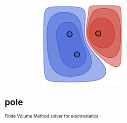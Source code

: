 <p align="center">
  <img src="https://github.com/bchaber/pole/blob/main/pole.svg" width="256px" alt="An electric potential field from three point charges"/>
  <h1>pole</h1>
</p>

Finite Volume Method solver for electrostatics
